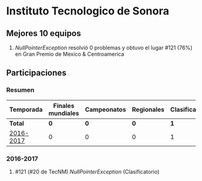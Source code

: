 ---
---

# Instituto Tecnologico de Sonora

## Mejores 10 equipos

1. _NullPointerException_ resolvió 0 problemas y obtuvo el lugar #121 (76%) en Gran Premio de Mexico & Centroamerica

## Participaciones

### Resumen

| Temporada | Finales mundiales | Campeonatos | Regionales | Clasificatorios | Equipos |
| --- | --- | --- | --- | --- | --- |
| **Total** | **0** | **0** | **0** | **1** | **1** |
| [2016-2017](#2016-2017) | 0 | 0 | 0 | 1 | 1 |

### 2016-2017

1. #121 (#20 de TecNM) _NullPointerException_ (Clasificatorio)



